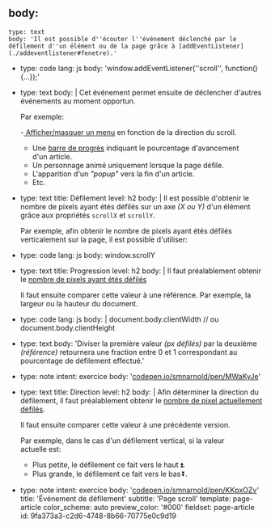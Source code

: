 body:
  -
    type: text
    body: 'Il est possible d''écouter l''événement déclenché par le défilement d''un élément ou de la page grâce à [addEventListener](./addeventlistener#fenetre).'
  -
    type: code
    lang: js
    body: 'window.addEventListener(''scroll'', function() {...});'
  -
    type: text
    body: |
      Cet événement permet ensuite de déclencher d'autres événements au moment&nbsp;opportun.
      
      Par exemple: 
      
      -[ Afficher/masquer un menu](https://video.tva.ca/) en fonction de la direction du&nbsp;scroll.
      - Une [barre de progrès](https://ordrecrha.org/ressources/technologies/2020/01/gestion-ressources-humaines-ere-intelligence-artificielle?source=94f137a78ce0426680d642ca3214dded) indiquant le pourcentage d'avancement d'un&nbsp;article.
      - Un personnage animé uniquement lorsque la page&nbsp;défile.
      - L'apparition d'un <em>"popup"</em> vers la fin d'un&nbsp;article.
      - Etc.
  -
    type: text
    title: Défilement
    level: h2
    body: |
      Il est possible d'obtenir le nombre de pixels ayant étés défilés sur un axe _(X ou Y)_ d'un élément grâce aux propriétés `scrollX` et&nbsp;`scrollY`.
      
      Par exemple, afin obtenir le nombre de pixels ayant étés défilés verticalement sur la page, il est possible&nbsp;d'utiliser:
  -
    type: code
    lang: js
    body: window.scrollY
  -
    type: text
    title: Progression
    level: h2
    body: |
      Il faut préalablement obtenir le [nombre de pixels ayant étés défilés](#defilement)
      
      Il faut ensuite comparer cette valeur à une référence. Par exemple, la largeur ou la hauteur du&nbsp;document.
  -
    type: code
    lang: js
    body: |
      document.body.clientWidth
      // ou
      document.body.clientHeight
  -
    type: text
    body: 'Diviser la première valeur _(px défilés)_ par la deuxième _(référence)_ retournera une fraction entre 0&nbsp;et&nbsp;1 correspondant au pourcentage de défilement&nbsp;effectué.'
  -
    type: note
    intent: exercice
    body: '[codepen.io/smnarnold/pen/MWaKyJe](https://codepen.io/smnarnold/pen/MWaKyJe)'
  -
    type: text
    title: Direction
    level: h2
    body: |
      Afin déterminer la direction du défilement, il faut préalablement obtenir le [nombre de pixel actuellement défilés](#défilement). 
      
      Il faut ensuite comparer cette valeur à une&nbsp;précédente&nbsp;version. 
      
      Par exemple, dans le cas d'un défilement vertical, si la valeur actuelle&nbsp;est:
      
      - Plus petite, le défilement ce fait vers le&nbsp;haut&thinsp;⏫.
      - Plus grande, le défilement ce fait vers le&nbsp;bas&thinsp;⏬.
  -
    type: note
    intent: exercice
    body: '[codepen.io/smnarnold/pen/KKpxOZv](https://codepen.io/smnarnold/pen/KKpxOZv)'
title: 'Événement de défilement'
subtitle: 'Page scroll'
template: page-article
color_scheme: auto
preview_color: '#000'
fieldset: page-article
id: 9fa373a3-c2d6-4748-8b66-70775e0c9d19
